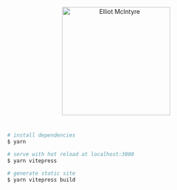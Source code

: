 <div align="center">
  <p>
    <img src="https://cdn.jsdelivr.net/gh/lemcii/portfolio@master/src/assets/svg/signature.svg" width="250" alt="Elliot McIntyre">
  </p>
</div>
<h1>
  <!-- elliotmcintyre.com -->
</h1>

```bash
# install dependencies
$ yarn

# serve with hot reload at localhost:3000
$ yarn vitepress

# generate static site
$ yarn vitepress build
```
